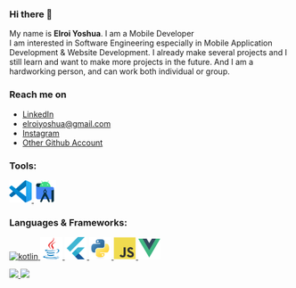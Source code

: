 ### Hi there 👋

My name is **Elroi Yoshua**.
I am a Mobile Developer
<br>
I am interested in Software Engineering especially in Mobile Application Development & Website Development. I already make several projects and I still learn and want to make more projects in the future. And I am a hardworking person, and can work both individual or group.

### Reach me on
- <a href="https://www.linkedin.com/in/elroi-yoshua/">LinkedIn</a>
- elroiyoshua@gmail.com
- <a href="https://www.instagram.com/elroiyoshua/">Instagram</a>
- <a href="https://github.com/elroiyoshua15">Other Github Account</a>

<h3 align="left">Tools:</h3>
<p align="left"> 
<!--    <a href="https://developer.android.com" target="_blank" rel="noreferrer"> <img src="https://raw.githubusercontent.com/devicons/devicon/master/icons/android/android-original-wordmark.svg" alt="android" width="40" height="40"/> </a>  -->
   <a href="https://code.visualstudio.com/" target="_blank" rel="noreferrer"> <img src="https://raw.githubusercontent.com/devicons/devicon/master/icons/vscode/vscode-original.svg" alt="VSCode" width="40" height="40"/> </a> 
   <a href="https://developer.android.com/studio" target="_blank" rel="noreferrer"> <img src="https://raw.githubusercontent.com/devicons/devicon/master/icons/androidstudio/androidstudio-original.svg" alt="" width="40" height="40"/> </a> 
<!--   <a href="https://git-scm.com/" target="_blank" rel="noreferrer"> <img src="https://www.vectorlogo.zone/logos/git-scm/git-scm-icon.svg" alt="git" width="40" height="40"/> </a> -->

<h3 align="left">Languages & Frameworks:</h3>
  <a href="https://kotlinlang.org" target="_blank" rel="noreferrer"> <img src="https://www.vectorlogo.zone/logos/kotlinlang/kotlinlang-icon.svg" alt="kotlin" width="40" height="40"/> </a> <a href="https://www.java.com" target="_blank" rel="noreferrer"> <img src="https://raw.githubusercontent.com/devicons/devicon/master/icons/java/java-original.svg" alt="linux" width="40" height="40"/> </a> 
<a href="https://flutter.dev/" target="_blank" rel="noreferrer"> <img src="https://raw.githubusercontent.com/devicons/devicon/master/icons/flutter/flutter-original.svg" alt="" width="40" height="40"/> </a>
<a href="https://python.org" target="_blank" rel="noreferrer"> <img src="https://raw.githubusercontent.com/devicons/devicon/master/icons/python/python-original.svg" alt="" width="40" height="40"/> </a>
<!-- <a href="https://developer.mozilla.org/en-US/docs/Web/HTML" target="_blank" rel="noreferrer"> <img src="https://www.cdnlogo.com/logos/h/84/html.svg" alt="" width="40" height="40"/> </a>
<a href="https://developer.mozilla.org/en-US/docs/Web/CSS" target="_blank" rel="noreferrer"> <img src="https://www.cdnlogo.com/logos/c/18/css.svg" alt="" width="40" height="40"/> </a> -->
<a href="https://www.javascript.com/" target="_blank" rel="noreferrer"> <img src="https://raw.githubusercontent.com/devicons/devicon/master/icons/javascript/javascript-original.svg" alt="" width="40" height="40"/> </a>
<a href="https://vuejs.org/" target="_blank" rel="noreferrer"> <img src="https://raw.githubusercontent.com/devicons/devicon/master/icons/vuejs/vuejs-original.svg" alt="" width="40" height="40"/> </a>
<!-- <a href="https://tailwindcss.com/" target="_blank" rel="noreferrer"> <img src="https://www.cdnlogo.com/logos/t/58/tailwindcss.svg" alt="" width="40" height="40"/> </a> -->

  
</p>


<p align="left">
<a href="https://github.com/elroiyoshua">
  <img height="180em" src="https://github-readme-stats-eight-theta.vercel.app/api?username=elroiyoshua&show_icons=true&theme=algolia&include_all_commits=true&count_private=true"/>
  <img height="180em" src="https://github-readme-stats-eight-theta.vercel.app/api/top-langs/?username=elroiyoshua&layout=compact&langs_count=8&theme=algolia"/>
</a>
</p>
<!--
**elroiyoshua/elroiyoshua** is a ✨ _special_ ✨ repository because its `README.md` (this file) appears on your GitHub profile.

Here are some ideas to get you started:

- 🔭 I’m currently working on ...
- 🌱 I’m currently learning ...
- 👯 I’m looking to collaborate on ...
- 🤔 I’m looking for help with ...
- 💬 Ask me about ...
- 📫 How to reach me: ...
- 😄 Pronouns: ...
- ⚡ Fun fact: ...
-->
